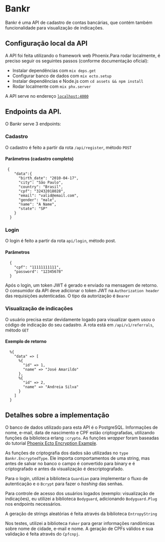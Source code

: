 # Bankr

Bankr é uma API de cadastro de contas bancárias, que contém também funcionalidade para visualização de indicações. 

## Configuração local da API

A API foi feita utilizando o framework web Phoenix.Para rodar localmente, é preciso seguir os seguintes passos (conforme documentação oficial):


  * Instalar dependências com `mix deps.get`
  * Configurar banco de dados com `mix ecto.setup`
  * Instalar dependências e Node.js com `cd assets && npm install`
  * Rodar localmente com `mix phx.server`

A API serve no endereço [`localhost:4000`](http://localhost:4000)

## Endpoints da API. 

O Bankr serve 3 endpoints:

### Cadastro

O cadastro é feito a partir da rota `/api/register`, método `POST`

#### Parâmetros (cadastro completo)
```
 {
    "data":{
      "birth_date": "2010-04-17",
      "city": "São Paulo",
      "country": "Brasil",
      "cpf": "32432018028",
      "email": "valid@email.com",
      "gender": "male",
      "name": "A Name",
      "state": "SP"
    }
  }
```

### Login

O login é feito a partir da rota `api/login`, método post.

#### Parâmetros
```
  {
    "cpf": "11111111111",
    "password": "12345678"
  }
```

Após o login, um token JWT é gerado e enviado na mensagem de retorno. O consumidor da API deve adicionar o token JWT na `Authorization header` das requisições autenticadas. O tipo da autorização é `Bearer`

### Visualização de indicações 

O usuário precisa estar devidamente logado para visualizar quem usou o código de indicação do seu cadastro. A rota está em `/api/v1/referrals`, método `GET`

#### Exemplo de retorno
```
  %{
    "data" => [
      %{
        "id" => 1,
        "name" => "José Amarildo"
      },
      %{
        "id" => 2,
        "name" => "Andreia Silva"
      }
    ]
  }
```

## Detalhes sobre a implementação

O banco de dados utilizado para esta API é o PostgreSQL. Informações de nome, e-mail, data de nascimento e CPF estão criptografadas, utilizando funções da biblioteca erlang `:crypto`. As funções _wrapper_ foram baseadas do tutorial [Phoenix Ecto Encryption Example](https://github.com/dwyl/phoenix-ecto-encryption-example).

As funções de criptografia dos dados são utilizadas no `type` `Bankr.EncryptedType`. Ele importa comportamentos de uma string, mas antes de salvar no banco o campo é convertido para binary e é criptografado e antes da visualização é descriptografado. 

Para o login, utilizei a biblioteca `Guardian` para implementar o fluxo de autenticação e o `Bcrypt` para fazer o _hashing_ das senhas. 

Para controle de acesso dos usuários logados (exemplo: visualização de indicações), eu utilizei a biblioteca `Bodyguard`, adicionando `Bodyguard.Plug` nos endpoints necessários.

A geração de strings aleatórias é feita através da biblioteca `EntropyString`

Nos testes, utilizei a biblioteca `Faker` para gerar informações randômicas sobre nome de cidade, e-mail e nome. A geração de CPFs válidos e sua validação é feita através do `Cpfcnpj`.
